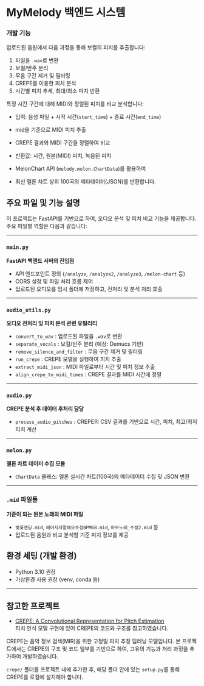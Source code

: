 # MyMelody 백엔드 시스템


### 개발 기능

업로드된 음원에서 다음 과정을 통해 보컬의 피치를 추출합니다:

1. 파일을 `.wav`로 변환
2. 보컬/반주 분리 
3. 무음 구간 제거 및 필터링
4. CREPE를 이용한 피치 분석
5. 시간별 피치 추세, 최대/최소 피치 반환

특정 시간 구간에 대해 MIDI와 정렬된 피치를 비교 분석합니다:

- 입력: 음성 파일 + 시작 시간(`start_time`) + 종료 시간(`end_time`)
- mid을 기준으로 MIDI 피치 추출
- CREPE 결과와 MIDI 구간을 정렬하여 비교
- 반환값: 시간, 원본(MIDI) 피치, 녹음된 피치

- MelonChart API (`melody.melon.ChartData`)를 활용하여
- 최신 멜론 차트 상위 100곡의 메타데이터(JSON)를 반환합니다.

## 주요 파일 및 기능 설명

이 프로젝트는 FastAPI를 기반으로 하여, 오디오 분석 및 피치 비교 기능을 제공합니다. 주요 파일별 역할은 다음과 같습니다:

---

### `main.py`  
**FastAPI 백엔드 서버의 진입점**

- API 엔드포인트 정의 (`/analyze`, `/analyze2`, `/analyze3`, `/melon-chart` 등)
- CORS 설정 및 파일 처리 흐름 제어
- 업로드된 오디오를 임시 폴더에 저장하고, 전처리 및 분석 처리 호출

---

### `audio_utils.py`  
**오디오 전처리 및 피치 분석 관련 유틸리티**

- `convert_to_wav` : 업로드된 파일을 `.wav`로 변환  
- `separate_vocals` : 보컬/반주 분리 (예상: Demucs 기반)  
- `remove_silence_and_filter` : 무음 구간 제거 및 필터링  
- `run_crepe` : CREPE 모델을 실행하여 피치 추출  
- `extract_midi_json` : MIDI 파일로부터 시간 및 피치 정보 추출  
- `align_crepe_to_midi_times` : CREPE 결과를 MIDI 시간에 정렬

---

### `audio.py`  
**CREPE 분석 후 데이터 후처리 담당**

- `process_audio_pitches` : CREPE의 CSV 결과를 기반으로 시간, 피치, 최고/최저 피치 계산

---

### `melon.py`  
**멜론 차트 데이터 수집 모듈**

- `ChartData` 클래스: 멜론 실시간 차트(100곡)의 메타데이터 수집 및 JSON 변환

---

### `.mid` 파일들  
**기준이 되는 원본 노래의 MIDI 파일**

- `벚꽃엔딩.mid`, `헤어지자말해요수정BPM68.mid`, `아무노래_수정2.mid` 등  
- 업로드된 음원과 비교 분석할 기준 피치 정보를 제공


## 환경 세팅 (개발 환경)
- Python 3.10 권장
- 가상환경 사용 권장 (venv, conda 등)

---

## 참고한 프로젝트

- [CREPE: A Convolutional Representation for Pitch Estimation](https://github.com/marl/crepe.git)  
  피치 인식 모델 구현에 있어 CREPE의 코드와 구조를 참고하였습니다.

CREPE는 음악 정보 검색(MIR)을 위한 고정밀 피치 추정 딥러닝 모델입니다. 본 프로젝트에서는 CREPE의 구조 및 코드 일부를 기반으로 하여, 고유의 기능과 처리 과정을 추가하여 개발하였습니다.

`crepe/` 폴더를 프로젝트 내에 추가한 후, 해당 폴더 안에 있는 `setup.py`를 통해 CREPE를 로컬에 설치해야 합니다.
